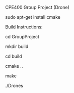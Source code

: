 CPE400 Group Project (Drone)

sudo apt-get install cmake

Build Instructions:

cd GroupProject

mkdir build

cd build

cmake ..

make

./Drones


